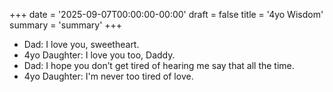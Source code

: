 +++
date = '2025-09-07T00:00:00-00:00'
draft = false
title = '4yo Wisdom'
summary = 'summary'
+++

- Dad: I love you, sweetheart.
- 4yo Daughter: I love you too, Daddy.
- Dad: I hope you don’t get tired of hearing me say that all the time.
- 4yo Daughter: I'm never too tired of love.
